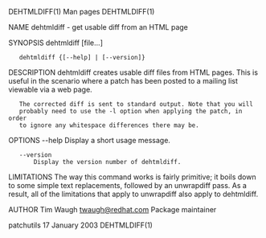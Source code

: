 DEHTMLDIFF(1)                     Man pages                     DEHTMLDIFF(1)

NAME
       dehtmldiff - get usable diff from an HTML page

SYNOPSIS
       dehtmldiff [file...]

       dehtmldiff {[--help] | [--version]}

DESCRIPTION
       dehtmldiff creates usable diff files from HTML pages. This is useful
       in the scenario where a patch has been posted to a mailing list
       viewable via a web page.

       The corrected diff is sent to standard output. Note that you will
       probably need to use the -l option when applying the patch, in order
       to ignore any whitespace differences there may be.

OPTIONS
       --help
           Display a short usage message.

       --version
           Display the version number of dehtmldiff.

LIMITATIONS
       The way this command works is fairly primitive; it boils down to some
       simple text replacements, followed by an unwrapdiff pass. As a result,
       all of the limitations that apply to unwrapdiff also apply to
       dehtmldiff.

AUTHOR
       Tim Waugh <twaugh@redhat.com>
           Package maintainer

patchutils                     17 January 2003                  DEHTMLDIFF(1)
